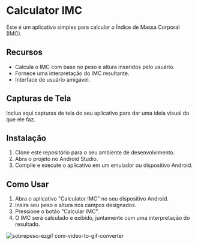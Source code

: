 # Calculator IMC

Este é um aplicativo simples para calcular o Índice de Massa Corporal (IMC).

## Recursos

- Calcula o IMC com base no peso e altura inseridos pelo usuário.
- Fornece uma interpretação do IMC resultante.
- Interface de usuário amigável.

## Capturas de Tela

Inclua aqui capturas de tela do seu aplicativo para dar uma ideia visual do que ele faz.

## Instalação

1. Clone este repositório para o seu ambiente de desenvolvimento.
2. Abra o projeto no Android Studio.
3. Compile e execute o aplicativo em um emulador ou dispositivo Android.

## Como Usar

1. Abra o aplicativo "Calculator IMC" no seu dispositivo Android.
2. Insira seu peso e altura nos campos designados.
3. Pressione o botão "Calcular IMC".
4. O IMC será calculado e exibido, juntamente com uma interpretação do resultado.


![sobrepeso-ezgif com-video-to-gif-converter](https://github.com/leoschwedler/Calculator-IMC-Kotlin/assets/77402907/7ba15282-93ae-4a30-b8af-9a06475ad667)
